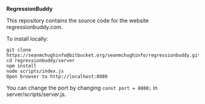 **RegressionBuddy**

This repository contains the source code for the website regressionbuddy.com.

To install locally:

    git clone https://seanmchughinfo@bitbucket.org/seanmchughinfo/regressionbuddy.git
    cd regressionbuddy/server
    npm install
    node scripts/index.js
    Open browser to http://localhost:8080

You can change the port by changing `const port = 8080;` in server/scripts/server.js.